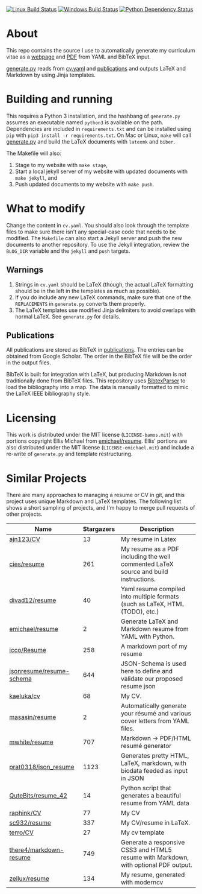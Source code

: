 [![Linux Build Status](https://travis-ci.org/bamos/cv.svg?branch=master)](https://travis-ci.org/bamos/cv)
[![Windows Build Status](https://ci.appveyor.com/api/projects/status/l06od9i143im059m?svg=true)](https://ci.appveyor.com/project/bamos/cv)
[![Python Dependency Status](https://gemnasium.com/bamos/cv.svg)](https://gemnasium.com/bamos/cv)

# About
This repo contains the source I use to automatically generate
my curriculum vitae as a
[webpage](http://bamos.github.io)
and
[PDF](http://bamos.github.io/data/cv.pdf)
from YAML and BibTeX input.

[generate.py](generate.py) reads from [cv.yaml](cv.yaml) and
[publications](publications) and outputs LaTeX and Markdown
by using Jinja templates.

# Building and running
This requires a Python 3 installation,
and the hashbang of `generate.py` assumes an executable named
`python3` is available on the path.
Dependencies are included in `requirements.txt` and can be installed
using `pip` with `pip3 install -r requirements.txt`.
On Mac or Linux, `make` will call [generate.py](generate.py) and
build the LaTeX documents with `latexmk` and `biber`.

The Makefile will also:

1. Stage to my website with `make stage`,
2. Start a local jekyll server of my website with updated
  documents with `make jekyll`, and
3. Push updated documents to my website with `make push`.

# What to modify
Change the content in `cv.yaml`.
You should also look through the template files to make sure there isn't any
special-case code that needs to be modified.
The `Makefile` can also start a Jekyll server and push the
new documents to another repository.
To use the Jekyll integration,
review the `BLOG_DIR` variable and the `jekyll` and `push` targets.

## Warnings
1. Strings in `cv.yaml` should be LaTeX (though, the actual LaTeX formatting
   should be in the left in the templates as much as possible).
2. If you do include any new LaTeX commands, make sure that one of the
   `REPLACEMENTS` in `generate.py` converts them properly.
3. The LaTeX templates use modified Jinja delimiters to avoid overlaps with
   normal LaTeX. See `generate.py` for details.

## Publications
All publications are stored as BibTeX in [publications](publications).
The entries can be obtained from Google Scholar.
The order in the BibTeX file will be the order in
the output files.

BibTeX is built for integration with LaTeX, but producing
Markdown is not traditionally done from BibTeX files.
This repository uses [BibtexParser][bibtexparser] to load the
bibliography into a map.
The data is manually formatted to mimic the LaTeX
IEEE bibliography style.

[bibtexparser]: https://bibtexparser.readthedocs.org/en/latest/index.html

# Licensing
This work is distributed under the MIT license (`LICENSE-bamos.mit`)
with portions copyright Ellis Michael from
[emichael/resume](https://github.com/emichael/resume).
Ellis' portions are also distributed under the MIT license
(`LICENSE-emichael.mit`) and include
a re-write of `generate.py` and template restructuring.

# Similar Projects
There are many approaches to managing a resume or CV in git,
and this project uses unique Markdown and LaTeX templates.
The following list shows a short sampling of projects,
and I'm happy to merge pull requests of other projects.

<!--
To generate the following list, install https://github.com/jacquev6/PyGithub
and download the `github-repo-summary.py` script from
https://github.com/bamos/python-scripts/blob/master/python3/github-repo-summary.py.
Please add projects to the list in the comment and in the table below.

github-repo-summary.py \
  ajn123/CV \
  cies/resume \
  divad12/resume \
  emichael/resume \
  icco/Resume \
  jsonresume/resume-schema \
  kaeluka/cv \
  masasin/resume \
  mwhite/resume \
  prat0318/json_resume \
  qutebits/resume_42 \
  raphink/CV \
  sc932/resume \
  terro/CV \
  there4/markdown-resume \
  zellux/resume
-->

Name | Stargazers | Description
----|----|----
[ajn123/CV](https://github.com/ajn123/CV) | 13 | My resume in Latex
[cies/resume](https://github.com/cies/resume) | 261 | My resume as a PDF including the well commented LaTeX source and build instructions.
[divad12/resume](https://github.com/divad12/resume) | 40 | Yaml resume compiled into multiple formats (such as LaTeX, HTML (TODO), etc.)
[emichael/resume](https://github.com/emichael/resume) | 2 | Generate LaTeX and Markdown resume from YAML with Python.
[icco/Resume](https://github.com/icco/Resume) | 258 | A markdown port of my resume
[jsonresume/resume-schema](https://github.com/jsonresume/resume-schema) | 644 | JSON-Schema is used here to define and validate our proposed resume json
[kaeluka/cv](https://github.com/kaeluka/cv) | 68 | My CV.
[masasin/resume](https://github.com/masasin/resume) | 2 | Automatically generate your résumé and various cover letters from YAML files.
[mwhite/resume](https://github.com/mwhite/resume) | 707 | Markdown -> PDF/HTML resumé generator
[prat0318/json_resume](https://github.com/prat0318/json_resume) | 1123 | Generates pretty HTML, LaTeX, markdown, with biodata feeded as input in JSON
[QuteBits/resume_42](https://github.com/QuteBits/resume_42) | 14 | Python script that generates a beautiful resume from YAML data
[raphink/CV](https://github.com/raphink/CV) | 77 | My CV
[sc932/resume](https://github.com/sc932/resume) | 337 | My CV/resume in LaTeX.
[terro/CV](https://github.com/terro/CV) | 27 | My cv template
[there4/markdown-resume](https://github.com/there4/markdown-resume) | 749 | Generate a responsive CSS3 and HTML5 resume with Markdown, with optional PDF output.
[zellux/resume](https://github.com/zellux/resume) | 134 | My resume, generated with moderncv
